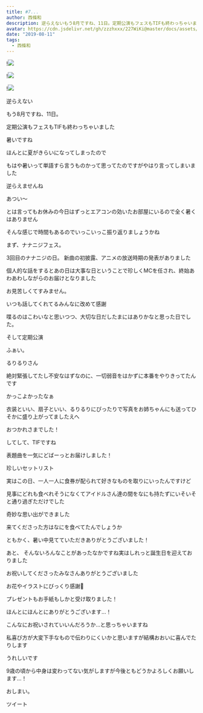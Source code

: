 ```yaml
---
title: #7...
author: 西條和
description: 逆らえないもう8月ですね、11日。定期公演もフェスもTIFも終わっちゃいました...
avatar: https://cdn.jsdelivr.net/gh/zzzhxxx/227WiKi@master/docs/assets/photo/avatar/nagomi.jpg
date: "2019-08-11"
tags:
  - 西條和
---
```


!![](https://cdn.jsdelivr.net/gh/zzzhxxx/227WiKi-image@master/blog-image/nagomi-2019-08-11_1.jpg)

!![](https://cdn.jsdelivr.net/gh/zzzhxxx/227WiKi-image@master/blog-image/nagomi-2019-08-11_2.jpg)

!![](https://cdn.jsdelivr.net/gh/zzzhxxx/227WiKi-image@master/blog-image/nagomi-2019-08-11_3.jpg)














逆らえない






















もう8月ですね、11日。











定期公演もフェスもTIFも終わっちゃいました






















暑いですね













ほんとに夏がきらいになってしまったので


もはや暑いって単語すら言うものかって思ってたのですがやはり言ってしまいました











逆らえませんね













あつい〜


















とは言ってもお休みの今日はずっとエアコンの効いたお部屋にいるので全く暑くはありません













そんな感じで時間もあるのでいっこいっこ振り返りましょうかね












まず、ナナニジフェス。





3回目のナナニジの日。
新曲の初披露、アニメの放送時期の発表がありました







個人的な話をするとあの日は大事な日ということで珍しくMCを任され、終始あわあわしながらのお届けとなりました




お見苦しくてすみません。




いつも話してくれてるみんなに改めて感謝









喋るのはこわいなと思いつつ、大切な日だしたまにはありかなと思った日でした。












そして定期公演












ふぁい。





るりるりさん










絶対緊張してたし不安なはずなのに、一切弱音をはかずに本番をやりきってたんです






かっこよかったなぁ












衣装といい、扇子といい、るりるりにぴったりで写真をお姉ちゃんにも送ってひそかに盛り上がってましたえへ








おつかれさまでした！












してして、TIFですね





表題曲を一気にどばーっとお届けしました！

珍しいセットリスト












実はこの日、一人一人に食券が配られて好きなものを取りにいったんですけど




見事にどれも食べれそうになくてアイドルさん達の間をなにも持たずにいそいそと通り過ぎただけでした





奇妙な思い出ができました









来てくださった方はなにを食べてたんでしょうか










ともかく、暑い中見てていただきありがとうございました！













あと、
そんないろんなことがあったなかですね実はしれっと誕生日を迎えておりました











お祝いしてくださったみなさんありがとうございました



















お花やイラストにびっくり感謝💐








プレゼントもお手紙もしかと受け取りました！




ほんとにほんとにありがとうございます…！
















こんなにお祝いされていいんだろうか…と思っちゃいますね









私喜び方が大変下手なもので伝わりにくいかと思いますが結構おおいに喜んでたりします








うれしいです













9歳の頃から中身は変わってない気がしますが今後ともどうかよろしくお願いします…！



















おしまい。


ツイート



